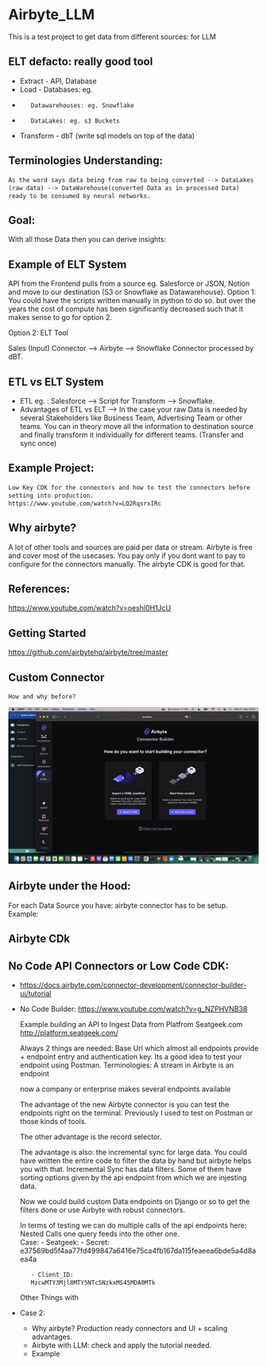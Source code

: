 # Airbyte_LLM
This is a test project to get data from different sources: for LLM

## ELT defacto: really good tool
   * Extract - API, Database
   * Load - Databases: eg.
   *        Datawarehouses: eg. Snowflake
   *        DataLakes: eg. s3 Buckets 

   * Transform - dbT (write sql models on top of the data)

## Terminologies Understanding:
    As the word says data being from raw to being converted --> DataLakes (raw data) --> DataWarehouse(converted Data as in processed Data) ready to be consumed by neural networks. 

## Goal:
   With all those Data then you can derive insights: 

## Example of ELT System
   API from the Frontend pulls from a source eg. Salesforce or JSON, Notion and move 
   to our destination (S3 or Snowflake as Datawarehouse). 
   Option 1: You could have the scripts written manually in python to do so. but over the years
   the cost of compute has been significantly decreased such that it makes sense to go for option 2.
    
   Option 2: ELT Tool

   Sales (Input) Connector --> Airbyte --> Snowflake Connector processed by dBT.

## ETL vs ELT System
   * ETL eg. : Salesforce --> Script for Transform --> Snowflake.
   * Advantages of ETL vs ELT --> In the case your raw Data is needed by several Stakeholders
     like Business Team, Advertising Team or other teams. You can in theory move all the information
     to destination source and finally transform it individually for different teams. (Transfer and sync once)

## Example Project: 
    Low Key CDK for the connectors and how to test the connectors before setting into production.
    https://www.youtube.com/watch?v=LQ2RqsrxIRc 

## Why airbyte?
   A lot of other tools and sources are paid per data or stream. Airbyte is free and cover most of 
   the usecases. You pay only if you dont want to pay to configure for the connectors manually.
   The airbyte CDK is good for that.

## References:
   https://www.youtube.com/watch?v=oeshl0H1JcU

## Getting Started
   https://github.com/airbytehq/airbyte/tree/master
   
## Custom Connector
    How and why before?
![airbyte](airbyte.png)

## Airbyte under the Hood:
   For each Data Source you have: airbyte connector has to be setup. 
   Example:

## Airbyte CDk

## No Code API Connectors or Low Code CDK:
   * https://docs.airbyte.com/connector-development/connector-builder-ui/tutorial
   * No Code Builder: https://www.youtube.com/watch?v=g_NZPHVNB38

      Example building an API to Ingest Data from Platfrom Seatgeek.com
      http://platform.seatgeek.com/

      Always 2 things are needed: Base Url which almost all endpoints provide +
      endpoint entry and authentication key.
      Its a good idea to test your endpoint using Postman.
      Terminologies: A stream in Airbyte is an endpoint 

      now a company or enterprise makes several endpoints available 

      The advantage of the new Airbyte connector is you can test the endpoints
      right on the terminal. Previously I used to test on Postman or those kinds of tools.

      The other advantage is the record selector. 

      The advantage is also: the incremental sync for large data. You could have written the entire code to filter the data by hand but airbyte helps you with that. Incremental Sync has data filters. 
      Some of them have sorting options given by the api endpoint from which
      we are injesting data.

      Now we could build custom Data endpoints on Django or so to get the filters done or use Airbyte with robust connectors.


      In terms of testing we can do multiple calls of the api endpoints here: 
      Nested Calls one query feeds into the other one.      
      Case: 
         - Seatgeek: 
            - Secret: e37569bd5f4aa77fd499847a6416e75ca4fb167da115feaeea6bde5a4d8aea4a

            - Client_ID: 
            MzcwMTY3Mjl8MTY5NTc5NzkxMS45MDA0MTk 

      Other Things with 
   
   * Case 2: 
     * Why airbyte? Production ready connectors and UI + scaling advantages.
     * Airbyte with LLM: check and apply the tutorial needed.
     * Example